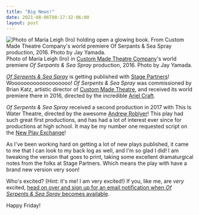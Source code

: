 ```yaml
---
title: "Big News!"
date: 2021-08-06T08:17:32-06:00
layout: post
---
```


![Photo of María Leigh (Iro) holding open a glowing book. From Custom Made Theatre Company's world premiere *Of Serpants & Sea Spray* production, 2016. Photo by Jay Yamada.](/images/maria_book.jpg)  
Photo of María Leigh (Iro) in [Custom Made Theatre Company](https://www.custommade.org/)'s world premiere *Of Serpants & Sea Spray* production, 2016. Photo by Jay Yamada.

[*Of Serpents & Sea Spray*](https://www.yourstagepartners.com/products/of-serpents-sea-spray) is getting published with [Stage Partners](https://www.yourstagepartners.com/)! Wooooooooooooooooooo! *Of Serpents & Sea Spray* was commissioned by Brian Katz, artistic director of [Custom Made Theatre](https://www.custommade.org/), and received its world premiere there in 2016, directed by the incredible [Ariel Craft](https://cuttingball.com/about-us/people).

*Of Serpents & Sea Spray* received a second production in 2017 with This Is Water Theatre, directed by the awesome [Andrew Roblyer](http://www.andrewroblyer.com/)! This play had such great first productions, and has had a lot of interest ever since for productions at high school. It may be my number one requested script on the [New Play Exchange](https://newplayexchange.org/plays/19156/serpents-sea-spray)!

As I've been working hard on getting a lot of new plays published, it came to me that I can look to my back log as well, and I'm so glad I did! I am tweaking the version that goes to print, taking some excellent dramaturgical notes from the folks at Stage Partners. Which means the play with have a brand new version very soon!

Who's excited? (Hint: it's me! I am very excited!) If you, like me, are *very* excited, [head on over and sign up for an email notification when *Of Serpents & Sea Spray* becomes available](https://www.yourstagepartners.com/products/of-serpents-sea-spray).

Happy Friday!
